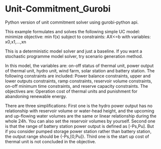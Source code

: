 # Unit-Commitment_Gurobi
Python version of unit commitment solver using gurobi-python api.

This example formulates and solves the following simple UC model:
 minimize
       objective: min f(x)
 subject to
       constraints: AX<=b
 with
       variables: x0,x1,...,xn

This is a deterministic model solver and just a baseline.
If you want a stochastic programme model solver, try scenario generation method.

In this model, the variables are:
on-off status of thermal unit, power output of thermal unit, hydro unit, wind farm, solar station and battery station.
The following constraints are included:
Power balance constraints, upper and lower outputs constraints, ramp constraints, reservoir volume constraints,
on-off minimum time constraints, and reserve capacity constraints.
The objectives are:
Operation cost of thermal units and punishment for abandoning renewable energy.

There are three simplifications:
First one is the hydro power output has no relationship with reservoir volume or water-head height,
and the upcoming and up-flowing water volumes are the same or linear relationship during the whole 24h.
You can also set the reservoir volumes by yourself.
Second one is that the range of battery station power output is defined as [-Ps,Pu].
But if you consider pumped storage power station rather than battery station, the output range should be {-Ps,[0,Pu]}.
Third one is the start up cost of thermal unit is not concluded in the objective.

